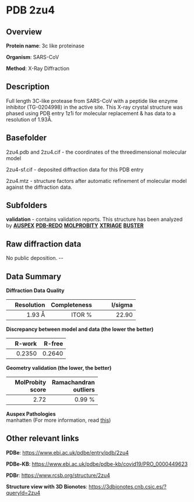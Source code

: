 # PDB 2zu4

## Overview

**Protein name**: 3c like proteinase

**Organism**: SARS-CoV

**Method**: X-Ray Diffraction

## Description

Full length 3C-like protease from SARS-CoV with a peptide like enzyme inhibitor (TG-0204998) in the active site. This X-ray crystal structure was phased using PDB entry 1z1i for molecular replacement & has data to a resolution of 1.93Å.

## Basefolder

2zu4.pdb and 2zu4.cif - the coordinates of the threedimensional molecular model

2zu4-sf.cif - deposited diffraction data for this PDB entry

2zu4.mtz - structure factors after automatic refinement of molecular model against the diffraction data.

## Subfolders





**validation** - contains validation reports. This structure has been analyzed by [**AUSPEX**](https://github.com/thorn-lab/coronavirus_structural_task_force/tree/master/pdb/3c_like_proteinase/SARS-CoV/2zu4/validation/auspex) [**PDB-REDO**](https://github.com/thorn-lab/coronavirus_structural_task_force/tree/master/pdb/3c_like_proteinase/SARS-CoV/2zu4/validation/pdb-redo) [**MOLPROBITY**](https://github.com/thorn-lab/coronavirus_structural_task_force/tree/master/pdb/3c_like_proteinase/SARS-CoV/2zu4/validation/molprobity) [**XTRIAGE**](https://github.com/thorn-lab/coronavirus_structural_task_force/blob/master/pdb/3c_like_proteinase/SARS-CoV/2zu4/validation/Xtriage_output.log) [**BUSTER**](https://www.globalphasing.com/buster/wiki/index.cgi?Covid19Pdb2ZU4) 



## Raw diffraction data

No public deposition. --<br> 

## Data Summary
**Diffraction Data Quality**

|   | Resolution | Completeness| I/sigma |
|---|-------------:|----------------:|--------------:|
|   |1.93 Å|ITOR  %|<img width=50/>22.90|

**Discrepancy between model and data (the lower the better)**

|   | **R-work**| **R-free**   
|---|-------------:|----------------:|           
||  0.2350|  0.2640|

**Geometry validation (the lower, the better)**

|   |**MolProbity<br>score**| **Ramachandran<br>outliers** 
|---|-------------:|----------------:|
||  2.72|  0.99 %|

**Auspex Pathologies**<br> manhatten (For more information, read [this](https://github.com/thorn-lab/coronavirus_structural_task_force/blob/master/pdb/3c_like_proteinase/SARS-CoV/2zu4/validation/auspex/2zu4_auspex_comments.txt))

 



## Other relevant links 
**PDBe**:  https://www.ebi.ac.uk/pdbe/entry/pdb/2zu4

**PDBe-KB**: https://www.ebi.ac.uk/pdbe/pdbe-kb/covid19/PRO_0000449623 
 
**PDBr**: https://www.rcsb.org/structure/2zu4 

**Structure view with 3D Bionotes**: https://3dbionotes.cnb.csic.es/?queryId=2zu4

